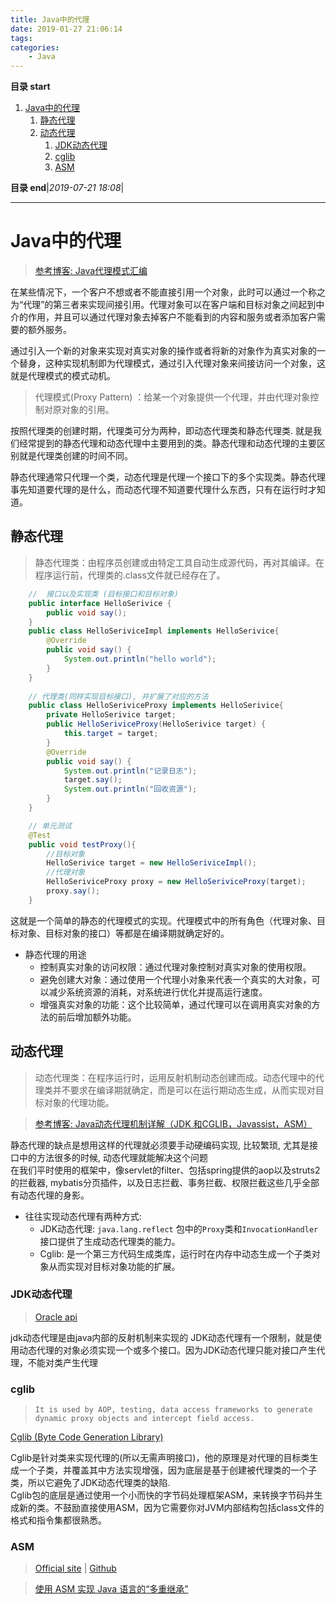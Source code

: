```yaml
---
title: Java中的代理
date: 2019-01-27 21:06:14
tags: 
categories: 
    - Java
---
```


**目录 start**
 
1. [Java中的代理](#java中的代理)
    1. [静态代理](#静态代理)
    1. [动态代理](#动态代理)
        1. [JDK动态代理](#jdk动态代理)
        1. [cglib](#cglib)
        1. [ASM](#asm)

**目录 end**|_2019-07-21 18:08_|
****************************************
# Java中的代理

> [参考博客: Java代理模式汇编](https://blog.csdn.net/JQ_AK47/article/details/85344634)

在某些情况下，一个客户不想或者不能直接引用一个对象，此时可以通过一个称之为“代理”的第三者来实现间接引用。代理对象可以在客户端和目标对象之间起到中介的作用，并且可以通过代理对象去掉客户不能看到的内容和服务或者添加客户需要的额外服务。

通过引入一个新的对象来实现对真实对象的操作或者将新的对象作为真实对象的一个替身，这种实现机制即为代理模式，通过引入代理对象来间接访问一个对象，这就是代理模式的模式动机。

> 代理模式(Proxy Pattern) ：给某一个对象提供一个代理，并由代理对象控制对原对象的引用。

按照代理类的创建时期，代理类可分为两种，即动态代理类和静态代理类. 
就是我们经常提到的静态代理和动态代理中主要用到的类。静态代理和动态代理的主要区别就是代理类创建的时间不同。

静态代理通常只代理一个类，动态代理是代理一个接口下的多个实现类。静态代理事先知道要代理的是什么，而动态代理不知道要代理什么东西，只有在运行时才知道。

## 静态代理
> 静态代理类：由程序员创建或由特定工具自动生成源代码，再对其编译。在程序运行前，代理类的.class文件就已经存在了。

```java
    //  接口以及实现类 (目标接口和目标对象)
    public interface HelloSerivice {
        public void say();
    }
    public class HelloSeriviceImpl implements HelloSerivice{
        @Override
        public void say() {
            System.out.println("hello world");
        }
    }
    
    // 代理类(同样实现目标接口), 并扩展了对应的方法
    public class HelloSeriviceProxy implements HelloSerivice{
        private HelloSerivice target;
        public HelloSeriviceProxy(HelloSerivice target) {
            this.target = target;
        }
        @Override
        public void say() {
            System.out.println("记录日志");
            target.say();
            System.out.println("回收资源");
        }
    }

    // 单元测试
    @Test
    public void testProxy(){
        //目标对象
        HelloSerivice target = new HelloSeriviceImpl();
        //代理对象
        HelloSeriviceProxy proxy = new HelloSeriviceProxy(target);
        proxy.say();
    }
```

这就是一个简单的静态的代理模式的实现。代理模式中的所有角色（代理对象、目标对象、目标对象的接口）等都是在编译期就确定好的。

- 静态代理的用途
    - 控制真实对象的访问权限：通过代理对象控制对真实对象的使用权限。
    - 避免创建大对象：通过使用一个代理小对象来代表一个真实的大对象，可以减少系统资源的消耗，对系统进行优化并提高运行速度。
    - 增强真实对象的功能：这个比较简单，通过代理可以在调用真实对象的方法的前后增加额外功能。

## 动态代理
> 动态代理类：在程序运行时，运用反射机制动态创建而成。动态代理中的代理类并不要求在编译期就确定，而是可以在运行期动态生成，从而实现对目标对象的代理功能。

> [参考博客: Java动态代理机制详解（JDK 和CGLIB，Javassist，ASM）](https://blog.csdn.net/luanlouis/article/details/24589193)

静态代理的缺点是想用这样的代理就必须要手动硬编码实现, 比较繁琐, 尤其是接口中的方法很多的时候, 动态代理就能解决这个问题  
在我们平时使用的框架中，像servlet的filter、包括spring提供的aop以及struts2的拦截器, mybatis分页插件，以及日志拦截、事务拦截、权限拦截这些几乎全部有动态代理的身影。

- 往往实现动态代理有两种方式:
    - JDK动态代理: `java.lang.reflect` 包中的`Proxy`类和`InvocationHandler`接口提供了生成动态代理类的能力。
    - Cglib: 是一个第三方代码生成类库，运行时在内存中动态生成一个子类对象从而实现对目标对象功能的扩展。

### JDK动态代理
> [Oracle api](https://docs.oracle.com/javase/8/docs/api/) 

jdk动态代理是由java内部的反射机制来实现的
JDK动态代理有一个限制，就是使用动态代理的对象必须实现一个或多个接口。因为JDK动态代理只能对接口产生代理，不能对类产生代理

### cglib
> `It is used by AOP, testing, data access frameworks to generate dynamic proxy objects and intercept field access.`

[Cglib (Byte Code Generation Library)](https://github.com/cglib/cglib) 

Cglib是针对类来实现代理的(所以无需声明接口)，他的原理是对代理的目标类生成一个子类，并覆盖其中方法实现增强，因为底层是基于创建被代理类的一个子类，所以它避免了JDK动态代理类的缺陷.  
Cglib包的底层是通过使用一个小而快的字节码处理框架ASM，来转换字节码并生成新的类。不鼓励直接使用ASM，因为它需要你对JVM内部结构包括class文件的格式和指令集都很熟悉。

### ASM
> [Official site](https://asm.ow2.io/) | [Github](https://github.com/llbit/ow2-asm)

> [使用 ASM 实现 Java 语言的“多重继承”](https://www.ibm.com/developerworks/cn/java/j-lo-asm/)
